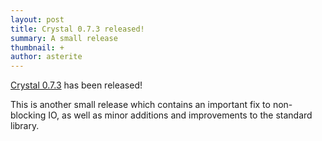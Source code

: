 ```yaml
---
layout: post
title: Crystal 0.7.3 released!
summary: A small release
thumbnail: +
author: asterite
---
```


[Crystal 0.7.3](https://github.com/crystal-lang/crystal/releases/tag/0.7.3) has been released!

This is another small release which contains an important fix to non-blocking IO,
as well as minor additions and improvements to the standard library.
